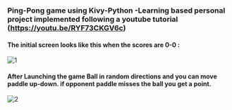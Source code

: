 ### Ping-Pong game using Kivy-Python -Learning based personal project implemented following a youtube tutorial (https://youtu.be/RYF73CKGV6c) 

#### The initial screen looks like this when the scores are 0-0 :

![1](https://user-images.githubusercontent.com/66326444/111866196-cdbe5c00-8991-11eb-8360-0b5e6c15425e.JPG)

#### After Launching the game Ball in random directions and you can move paddle up-down. if opponent paddle misses the ball you get a point.

![2](https://user-images.githubusercontent.com/66326444/111866209-df076880-8991-11eb-8c66-6ab8a716d06d.JPG)



